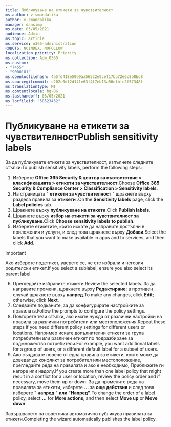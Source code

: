 ```yaml
---
title: Публикуване на етикети за чувствителност
ms.author: v-smandalika
author: v-smandalika
manager: dansimp
ms.date: 03/05/2021
audience: Admin
ms.topic: article
ms.service: o365-administration
ROBOTS: NOINDEX, NOFOLLOW
localization_priority: Priority
ms.collection: Adm_O365
ms.custom:
- "7455"
- "9000181"
ms.openlocfilehash: 4a5fd418e59e9aa56522e9cef17bb72e6c8b8bd8
ms.sourcegitcommit: c202c0df2d141e63f4f7eb13a56efbfc2f57348f
ms.translationtype: MT
ms.contentlocale: bg-BG
ms.lasthandoff: 03/05/2021
ms.locfileid: "50523432"
---
```

# <a name="publish-sensitivity-labels"></a><span data-ttu-id="a80c7-102">Публикуване на етикети за чувствителност</span><span class="sxs-lookup"><span data-stu-id="a80c7-102">Publish sensitivity labels</span></span>

<span data-ttu-id="a80c7-103">За да публикувате етикети за чувствителност, изпълнете следните стъпки:</span><span class="sxs-lookup"><span data-stu-id="a80c7-103">To publish sensitivity labels, perform the following steps:</span></span>

1. <span data-ttu-id="a80c7-104">Изберете **Office 365 Security & център за съответствие > класификацията > етикети за чувствителност**.</span><span class="sxs-lookup"><span data-stu-id="a80c7-104">Choose **Office 365 Security & Compliance Center > Classification > Sensitivity labels**.</span></span>
2. <span data-ttu-id="a80c7-105">На страницата " **етикети за чувствителност** " щракнете върху раздела правила за **етикети** .</span><span class="sxs-lookup"><span data-stu-id="a80c7-105">On the **Sensitivity labels** page, click the **Label policies** tab.</span></span>
3. <span data-ttu-id="a80c7-106">Щракнете върху **публикуване на етикети**.</span><span class="sxs-lookup"><span data-stu-id="a80c7-106">Click **Publish labels**.</span></span>
4. <span data-ttu-id="a80c7-107">Щракнете върху **избор на етикети за чувствителност за публикуване**.</span><span class="sxs-lookup"><span data-stu-id="a80c7-107">Click **Choose sensitivity labels to publish**.</span></span> 
5. <span data-ttu-id="a80c7-108">Изберете етикетите, които искате да направите достъпни в приложения и услуги, и след това щракнете върху **Добави**.</span><span class="sxs-lookup"><span data-stu-id="a80c7-108">Select the labels that you want to make available in apps and to services, and then click **Add**.</span></span>
> [!IMPORTANT]
> <span data-ttu-id="a80c7-109">Ако изберете подетикет, уверете се, че сте избрали и неговия родителски етикет.</span><span class="sxs-lookup"><span data-stu-id="a80c7-109">If you select a sublabel, ensure you also select its parent label.</span></span>
6. <span data-ttu-id="a80c7-110">Прегледайте избраните етикети.</span><span class="sxs-lookup"><span data-stu-id="a80c7-110">Review the selected labels.</span></span> <span data-ttu-id="a80c7-111">За да направите промени, щракнете върху **Редактиране**; в противен случай щракнете върху **напред**.</span><span class="sxs-lookup"><span data-stu-id="a80c7-111">To make any changes, click **Edit**; otherwise, click **Next**.</span></span>
7. <span data-ttu-id="a80c7-112">Следвайте подканите, за да конфигурирате настройките за правилата.</span><span class="sxs-lookup"><span data-stu-id="a80c7-112">Follow the prompts to configure the policy settings.</span></span>
8. <span data-ttu-id="a80c7-113">Повторете тези стъпки, ако имате нужда от различни настройки на правила за различни потребители или местоположения.</span><span class="sxs-lookup"><span data-stu-id="a80c7-113">Repeat these steps if you need different policy settings for different users or locations.</span></span> <span data-ttu-id="a80c7-114">Например искате допълнителни етикети за група потребители или различен етикет по подразбиране за подмножество потребители.</span><span class="sxs-lookup"><span data-stu-id="a80c7-114">For example, you want additional labels for a group of users, or a different default label for a subset of users.</span></span>
9. <span data-ttu-id="a80c7-115">Ако създавате повече от една правила за етикети, които може да доведат до конфликт за потребител или местоположение, прегледайте реда на правилата и ако е необходимо, Приближете ги нагоре или надолу.</span><span class="sxs-lookup"><span data-stu-id="a80c7-115">If you create more than one label policy that might result in a conflict for a user or location, review the policy order and if necessary, move them up or down.</span></span> <span data-ttu-id="a80c7-116">За да промените реда на правилата за етикети, изберете **...** за **още действия** и след това изберете " **напред** " **или "Напред"**.</span><span class="sxs-lookup"><span data-stu-id="a80c7-116">To change the order of a label policy, select **...** for **More actions**, and then select **Move up** or **Move down**.</span></span>

<span data-ttu-id="a80c7-117">Завършването на съветника автоматично публикува правилата за етикети.</span><span class="sxs-lookup"><span data-stu-id="a80c7-117">Completing the wizard automatically publishes the label policy.</span></span>

